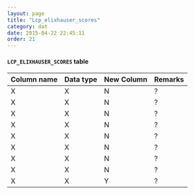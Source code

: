 ```yaml
---
layout: page
title: "Lcp_elixhauser_scores"
category: dat
date: 2015-04-22 22:45:11
order: 21
---
```


#### ```LCP_ELIXHAUSER_SCORES``` table

Column name | Data type | New Column | Remarks
--- | --- | --- | ---
X | X | N | ?
X | X | N | ?
X | X | N | ?
X | X | N | ?
X | X | N | ?
X | X | N | ?
X | X | N | ?
X | X | N | ?
X | X | Y | ?